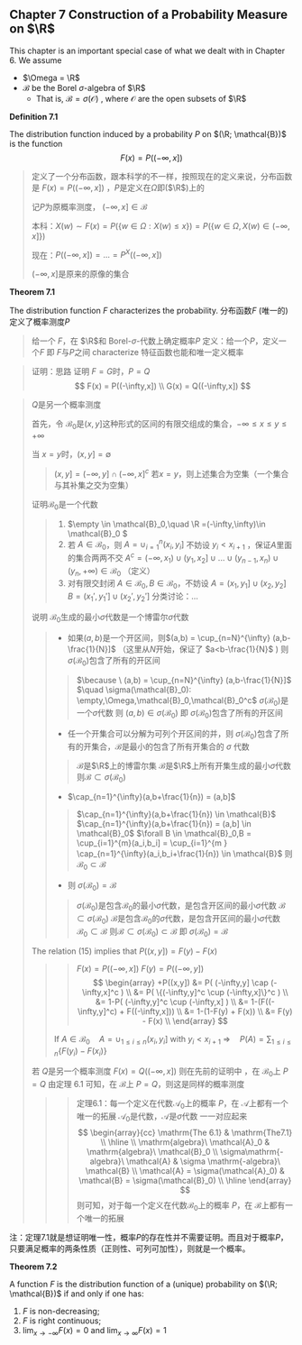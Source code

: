 ## Chapter 7 Construction of a Probability Measure on $\R$

This chapter is an important special case of what we dealt with in Chapter 6. We assume

+ $\Omega = \R$
+ $\mathcal{B}$ be the Borel $\sigma$-algebra of $\R$
  + That is, $\mathcal{B} = \sigma(\mathcal{O})$ ,  where $\mathcal{O}$ are the open subsets of $\R$



**Definition 7.1**

The distribution function induced by a probability $P$ on $(\R; \mathcal{B})$ is the function
$$
F(x) = P((-\infty,x])
$$

> 定义了一个分布函数，跟本科学的不一样，按照现在的定义来说，分布函数是 $F(x) = P((-\infty,x])$ ，$P$是定义在$\Omega$即($\R$)上的
>
> 记$P$为原概率测度， $(-\infty,x] \in \mathcal{B}$ 
>
> 本科：$X(w) \sim F(x) = P(\{ w \in \Omega:X(w) \le x \}) = P(\{ w \in \Omega,X(w) \in (-\infty,x]\})$ 
>
> 现在：$P((-\infty,x])=...=P^X( (-\infty,x])$
>
> $(-\infty,x]$是原来的原像的集合



**Theorem 7.1**

The distribution function $F$ characterizes the probability. 
分布函数$F$ (唯一的)定义了概率测度$P$

> 给一个 $F$，在 $\R$和 Borel-$\sigma$-代数上确定概率$P$
> 定义：给一个$P$，定义一个$F$
> 即 $F$与$P$之间 characterize
> 特征函数也能和唯一定义概率

> 证明：思路 证明 $F=G$时，$P=Q$ 
> $$
> F(x) = P((-\infty,x]) \\
> G(x) = Q((-\infty,x])
> $$

> $Q$是另一个概率测度
>
> 首先，令 $\mathcal{B}_0$是$(x,y]$这种形式的区间的有限交组成的集合，$-\infty \le x \le y \le +\infty$ 
>
> 当 $x=y$时，$(x,y]=\emptyset$
>
> > $(x,y]=(-\infty,y] \cap (-\infty,x]^c$ 
> > 若$x=y$，则上述集合为空集（一个集合与其补集之交为空集）
>
> 证明$\mathcal{B}_0$是一个代数
>
> > 1. $\empty \in \mathcal{B}_0,\quad \R =(-\infty,\infty)\in \mathcal{B}_0 $ 
> > 2. 若 $A \in \mathcal{B}_0$，则 $A = \cup_{i=1}^{n} (x_i,y_i]$ 
> >    不妨设 $y_i < x_{i+1}$ ，保证$A$里面的集合两两不交
> >    $A^c = (-\infty,x_1) \cup (y_1,x_2]\cup ... \cup (y_{n-1},x_{n}) \cup (y_{n},+\infty) \in \mathcal{B}_0$ （定义）
> > 3. 对有限交封闭
> >    $A \in \mathcal{B}_0,B \in \mathcal{B}_0$，不妨设
> >    $A = (x_1,y_1] \cup (x_2,y_2]$
> >    $B = (x_1',y_1'] \cup (x_2',y_2']$
> >    分类讨论：...
>
> 说明 $\mathcal{B}_0$生成的最小$\sigma$代数是一个博雷尔$\sigma$代数
>
> > + 如果$(a,b)$是一个开区间，则$(a,b) = \cup_{n=N}^{\infty} (a,b-\frac{1}{N}]$   （这里从$N$开始，保证了 $a<b-\frac{1}{N}$ )
> >   则 $\sigma(\mathcal{B}_0)$包含了所有的开区间
> >
> > > $\because \ (a,b) = \cup_{n=N}^{\infty} (a,b-\frac{1}{N}]$
> > > $\quad \sigma(\mathcal{B}_0): \empty,\Omega,\mathcal{B}_0,\mathcal{B}_0^c$      $\sigma(\mathcal{B}_0)$是一个$\sigma$代数
> > >      则 $(a,b)\in \sigma(\mathcal{B}_0)$ 
> > >      即 $\sigma(\mathcal{B}_0)$包含了所有的开区间
> >
> > + 任一个开集合可以分解为可列个开区间的并，则 $\sigma(\mathcal{B}_0)$包含了所有的开集合，$\mathcal{B}$是最小的包含了所有开集合的 $\sigma$ 代数
> >
> > > $\mathcal{B}$是$\R$上的博雷尔集
> > > $\mathcal{B}$是$\R$上所有开集生成的最小$\sigma$代数
> > > 则$\mathcal{B} \subset \sigma(\mathcal{B_0})$
> >
> > + $\cap_{n=1}^{\infty}(a,b+\frac{1}{n}) = (a,b]$ 
> >
> > > $\cap_{n=1}^{\infty}(a,b+\frac{1}{n}) \in \mathcal{B}$
> > > $\cap_{n=1}^{\infty}(a,b+\frac{1}{n}) = (a,b] \in \mathcal{B}_0$ 
> > > $\forall B \in \mathcal{B}_0,B = \cup_{i=1}^{m}(a_i,b_i] = \cup_{i=1}^{m } \cap_{n=1}^{\infty}(a_i,b_i+\frac{1}{n}) \in \mathcal{B}$ 
> > > 则 $\mathcal{B}_0 \subset \mathcal{B}$
> >
> > + 则 $\sigma(\mathcal{B}_0) = \mathcal{B}$ 
> >
> > > $\sigma(\mathcal{B}_0)$是包含$\mathcal{B}_0$的最小$\sigma$代数，是包含开区间的最小$\sigma$代数   $\mathcal{B} \subset \sigma(\mathcal{B_0})$
> > > $\mathcal{B}$是包含$\mathcal{B}_0$的$\sigma$代数，是包含开区间的最小$\sigma$代数    $\mathcal{B}_0 \subset \mathcal{B}$
> > > 则$\mathcal{B} \subset \sigma(\mathcal{B}_0) \subset \mathcal{B}$
> > > 即 $\sigma(\mathcal{B_0}) = \mathcal{B}$ 
>
> The relation (15) implies that   $P((x,y])=F(y) - F(x)$
>
> > > $F(x) = P((-\infty,x])$
> > > $F(y) = P((-\infty,y])$
> > > $$
> > > \begin{array}
> > > 	+P((x,y]) &= P( (-\infty,y] \cap (-\infty,x]^c ) \\
> > > 			  &= P( \{(-\infty,y]^c \cup (-\infty,x]\}^c ) \\
> > > 			  &= 1-P( (-\infty,y]^c \cup (-\infty,x] ) \\
> > > 			  &= 1-(F((-\infty,y]^c) + F((-\infty,x])) \\
> > > 			  &= 1-(1-F(y) + F(x)) \\
> > > 			  &= F(y) - F(x) \\
> > > \end{array}
> > > $$
> >
> > If $A \in \mathcal{B}_0 \quad A = \cup_{1\le i \le n} (x_i,y_i] \text{ with } y_i < x_{i+1}$ 
> > $\Rightarrow \quad P(A) = \sum_{1 \le i \le n} \{ F(y_i) - F(x_i) \}$
>
> 若 $Q$是另一个概率测度 $F(x) = Q((-\infty,x])$
> 则在先前的证明中 ，在 $\mathcal{B}_0$上 $P=Q$
> 由定理 6.1 可知，在 $\mathcal{B}$上 $P=Q$，则这是同样的概率测度
>
> > > 定理6.1：每一个定义在代数$\mathcal{A}_0$上的概率 $P$，在 $\mathcal{A}$上都有一个唯一的拓展
> > > $\mathcal{A}_0$是代数，$\mathcal{A}$是$\sigma$代数
> > > 一一对应起来
> > > $$
> > > \begin{array}{cc}
> > > \mathrm{The 6.1} & \mathrm{The7.1} \\
> > > \hline \\
> > > \mathrm{algebra}\ \mathcal{A}_0 & \mathrm{algebra}\ \mathcal{B}_0 \\
> > > \sigma\mathrm{-algebra}\ \mathcal{A} & \sigma \mathrm{-algebra}\ \mathcal{B} \\
> > > \mathcal{A} = \sigma(\mathcal{A}_0) & \mathcal{B} = \sigma(\mathcal{B}_0) \\
> > > \hline
> > > \end{array}
> > > $$
> > > 则可知，对于每一个定义在代数$\mathcal{B}_0$上的概率 $P$，在 $\mathcal{B}$上都有一个唯一的拓展



注：定理7.1就是想证明唯一性，概率$P$的存在性并不需要证明。而且对于概率$P$，只要满足概率的两条性质（正则性、可列可加性），则就是一个概率。







**Theorem 7.2**

A function $F$ is the distribution function of a (unique) probability on $(\R; \mathcal{B})$ if and only if one has:

1. $F$ is non-decreasing;
2. $F$ is right continuous;
3. $\lim_{x \to -\infty}F(x)=0$  and  $\lim_{x \to \infty}F(x)=1$